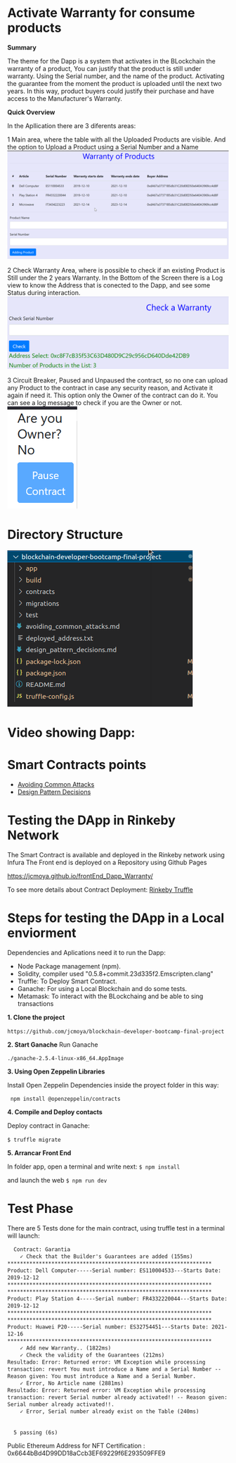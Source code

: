 # Activate Warranty for consume products

**Summary**

The theme for the Dapp is a system that activates in the BLockchain the warranty of a product, You can justify that the product is still under warranty. Using the Serial number, and the name of the product. 
Activating the guarantee from the moment the product is uploaded until the next two years. In this way, product buyers could justify their purchase and have access to the Manufacturer's Warranty.

**Quick Overview**

In the Apllication there are 3 diferents areas:

1 Main area, where the table with all the Uploaded Products are visible. And the option to Upload a Product using a Serial Number and a Name
![Main](others/MainArea.png)

2 Check Warranty Area, where is possible to check if an existing Product is Still under the 2 years Warranty. 
In the Bottom of the Screen there is a Log view to know the Address that is conected to the Dapp, and see some Status during interaction.
![Main2](others/SecondArea.png)

3 Circuit Breaker, Paused and Unpaused the contract, so no one can upload any Product to the contract in case any security reason, and Activate it again if need it. This option only the Owner of the contract can do it. You can see a log message to check if you are the Owner or not.
![Main3](others/3area.png)


# Directory Structure
![Directory](others/FolderTree.png)


 Video showing Dapp:
=======

# Smart Contracts points

- [Avoiding Common Attacks](./avoiding_common_attacks.md)
- [Design Pattern Decisions](./design_pattern_decisions.md)



# Testing the DApp in Rinkeby Network

The Smart Contract is available and deployed in the Rinkeby network using Infura
The Front end is deployed on a Repository using Github Pages

https://jcmoya.github.io/frontEnd_Dapp_Warranty/


To see more details about Contract Deployment:
[Rinkeby Truffle](others/Rinkeby_deploy_log)


# Steps for testing the DApp in a Local enviorment

Dependencies and Aplications need it to run the Dapp:

- Node Package management (npm).
- Solidity, compiler used "0.5.8+commit.23d335f2.Emscripten.clang"
- Truffle: To Deploy Smart Contract.
- Ganache: For using a Local Blockchain and do some tests.
- Metamask: To interact with the BLockchaing and be able to sing transactions

**1. Clone the project**

`https://github.com/jcmoya/blockchain-developer-bootcamp-final-project`


**2. Start Ganache**
Run Ganache
```
./ganache-2.5.4-linux-x86_64.AppImage
```

**3. Using Open Zeppelin Libraries**

Install Open Zeppelin Dependencies inside the proyect folder in this way:

```
 npm install @openzeppelin/contracts

```

**4. Compile and Deploy contacts**

Deploy contract in Ganache: 

`$ truffle migrate ` 

**5. Arrancar Front End**

In folder app, open a terminal and write next:
`$ npm install`

and launch the web
`$ npm run dev`


# Test Phase

There are 5 Tests done for the main contract, using truffle test in a terminal will launch:

```
  Contract: Garantia
    ✓ Check that the Builder's Guarantees are added (155ms)
*****************************************************************
Product: Dell Computer-----Serial number: ES110004533---Starts Date: 2019-12-12
*****************************************************************
*****************************************************************
Product: Play Station 4-----Serial number: FR4332220044---Starts Date: 2019-12-12
*****************************************************************
*****************************************************************
Product: Huawei P20-----Serial number: ES32754451---Starts Date: 2021-12-16
*****************************************************************
    ✓ Add new Warranty.. (1822ms)
    ✓ Check the validity of the Guarantees (212ms)
Resultado: Error: Returned error: VM Exception while processing transaction: revert You must introduce a Name and a Serial Number -- Reason given: You must introduce a Name and a Serial Number.
    ✓ Error, No Article name (2881ms)
Resultado: Error: Returned error: VM Exception while processing transaction: revert Serial number already activated!! -- Reason given: Serial number already activated!!.
    ✓ Error, Serial number already exist on the Table (240ms)


  5 passing (6s)

```


Public Ethereum Address for NFT Certification : 0x6644bBd4D99DD18aCcb3EF69229f6E293509FFE9

